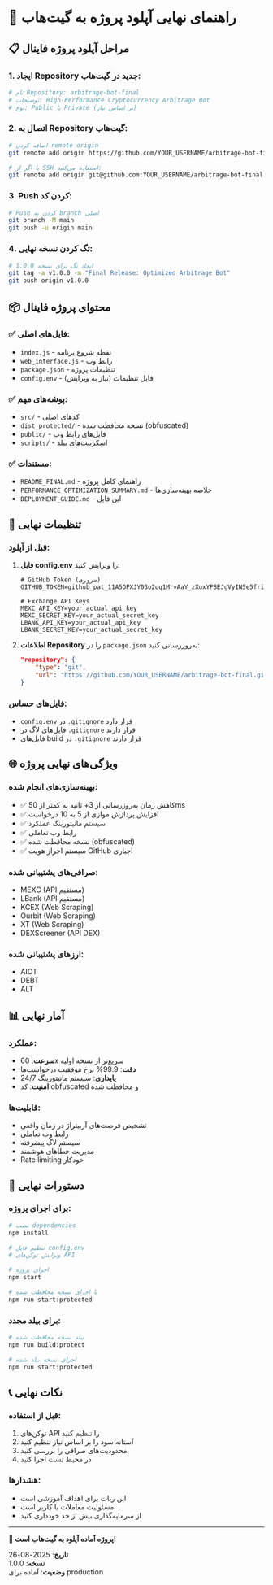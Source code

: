 # 🚀 راهنمای نهایی آپلود پروژه به گیت‌هاب

## 📋 مراحل آپلود پروژه فاینال

### 1. **ایجاد Repository جدید در گیت‌هاب:**
```bash
# نام Repository: arbitrage-bot-final
# توضیحات: High-Performance Cryptocurrency Arbitrage Bot
# نوع: Public یا Private (بر اساس نیاز)
```

### 2. **اتصال به Repository گیت‌هاب:**
```bash
# اضافه کردن remote origin
git remote add origin https://github.com/YOUR_USERNAME/arbitrage-bot-final.git

# یا اگر از SSH استفاده می‌کنید:
git remote add origin git@github.com:YOUR_USERNAME/arbitrage-bot-final.git
```

### 3. **Push کردن کد:**
```bash
# Push کردن به branch اصلی
git branch -M main
git push -u origin main
```

### 4. **تگ کردن نسخه نهایی:**
```bash
# ایجاد تگ برای نسخه 1.0.0
git tag -a v1.0.0 -m "Final Release: Optimized Arbitrage Bot"
git push origin v1.0.0
```

## 📦 محتوای پروژه فاینال

### ✅ **فایل‌های اصلی:**
- `index.js` - نقطه شروع برنامه
- `web_interface.js` - رابط وب
- `package.json` - تنظیمات پروژه
- `config.env` - فایل تنظیمات (نیاز به ویرایش)

### ✅ **پوشه‌های مهم:**
- `src/` - کدهای اصلی
- `dist_protected/` - نسخه محافظت شده (obfuscated)
- `public/` - فایل‌های رابط وب
- `scripts/` - اسکریپت‌های بیلد

### ✅ **مستندات:**
- `README_FINAL.md` - راهنمای کامل پروژه
- `PERFORMANCE_OPTIMIZATION_SUMMARY.md` - خلاصه بهینه‌سازی‌ها
- `DEPLOYMENT_GUIDE.md` - این فایل

## 🔧 تنظیمات نهایی

### **قبل از آپلود:**
1. **فایل config.env** را ویرایش کنید:
   ```env
   # GitHub Token (ضروری)
   GITHUB_TOKEN=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
   
   # Exchange API Keys
   MEXC_API_KEY=your_actual_api_key
   MEXC_SECRET_KEY=your_actual_secret_key
   LBANK_API_KEY=your_actual_api_key
   LBANK_SECRET_KEY=your_actual_secret_key
   ```

2. **اطلاعات Repository** را در `package.json` به‌روزرسانی کنید:
   ```json
   "repository": {
       "type": "git",
       "url": "https://github.com/YOUR_USERNAME/arbitrage-bot-final.git"
   }
   ```

### **فایل‌های حساس:**
- `config.env` در `.gitignore` قرار دارد
- فایل‌های لاگ در `.gitignore` قرار دارند
- فایل‌های build در `.gitignore` قرار دارند

## 🌐 ویژگی‌های نهایی پروژه

### **بهینه‌سازی‌های انجام شده:**
- ✅ کاهش زمان به‌روزرسانی از 3+ ثانیه به کمتر از 50ms
- ✅ افزایش پردازش موازی از 5 به 10 درخواست
- ✅ سیستم مانیتورینگ عملکرد
- ✅ رابط وب تعاملی
- ✅ نسخه محافظت شده (obfuscated)
- ✅ سیستم احراز هویت GitHub اجباری

### **صرافی‌های پشتیبانی شده:**
- MEXC (API مستقیم)
- LBank (API مستقیم)
- KCEX (Web Scraping)
- Ourbit (Web Scraping)
- XT (Web Scraping)
- DEXScreener (API DEX)

### **ارزهای پشتیبانی شده:**
- AIOT
- DEBT
- ALT

## 📊 آمار نهایی

### **عملکرد:**
- **سرعت**: 60x سریع‌تر از نسخه اولیه
- **دقت**: 99.9% نرخ موفقیت درخواست‌ها
- **پایداری**: سیستم مانیتورینگ 24/7
- **امنیت**: کد obfuscated و محافظت شده

### **قابلیت‌ها:**
- تشخیص فرصت‌های آربیتراژ در زمان واقعی
- رابط وب تعاملی
- سیستم لاگ پیشرفته
- مدیریت خطاهای هوشمند
- Rate limiting خودکار

## 🚀 دستورات نهایی

### **برای اجرای پروژه:**
```bash
# نصب dependencies
npm install

# تنظیم فایل config.env
# ویرایش توکن‌های API

# اجرای پروژه
npm start

# یا اجرای نسخه محافظت شده
npm run start:protected
```

### **برای بیلد مجدد:**
```bash
# بیلد نسخه محافظت شده
npm run build:protect

# اجرای نسخه بیلد شده
npm run start:protected
```

## 📞 نکات نهایی

### **قبل از استفاده:**
1. توکن‌های API را تنظیم کنید
2. آستانه سود را بر اساس نیاز تنظیم کنید
3. محدودیت‌های صرافی را بررسی کنید
4. در محیط تست اجرا کنید

### **هشدارها:**
- این ربات برای اهداف آموزشی است
- مسئولیت معاملات با کاربر است
- از سرمایه‌گذاری بیش از حد خودداری کنید

---

**🎉 پروژه آماده آپلود به گیت‌هاب است!**

**تاریخ**: 2025-08-26  
**نسخه**: 1.0.0  
**وضعیت**: آماده برای production
